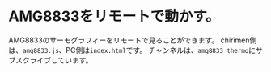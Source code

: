 # AMG8833をリモートで動かす。
AMG8833のサーモグラフィーをリモートで見ることができます。
chirimen側は、`amg8833.js`、PC側は`index.html`です。
チャンネルは、`amg8833_thermo`にサブスクライブしています。
